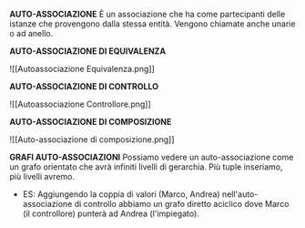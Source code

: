 **AUTO-ASSOCIAZIONE**
È un associazione che ha come partecipanti delle istanze che provengono dalla stessa entità. Vengono chiamate anche unarie o ad anello.

**AUTO-ASSOCIAZIONE DI EQUIVALENZA**

![[Autoassociazione Equivalenza.png]]

**AUTO-ASSOCIAZIONE DI CONTROLLO**

![[Autoassociazione Controllore.png]]

**AUTO-ASSOCIAZIONE DI COMPOSIZIONE**

![[Auto-associazione di composizione.png]]

**GRAFI AUTO-ASSOCIAZIONI**
Possiamo vedere un auto-associazione come un grafo orientato che avrà infiniti livelli di gerarchia. Più tuple inseriamo, più livelli avremo.
- ES: Aggiungendo la coppia di valori (Marco, Andrea) nell'auto-associazione di controllo abbiamo un grafo diretto aciclico dove Marco (il controllore) punterà ad Andrea (l'impiegato).